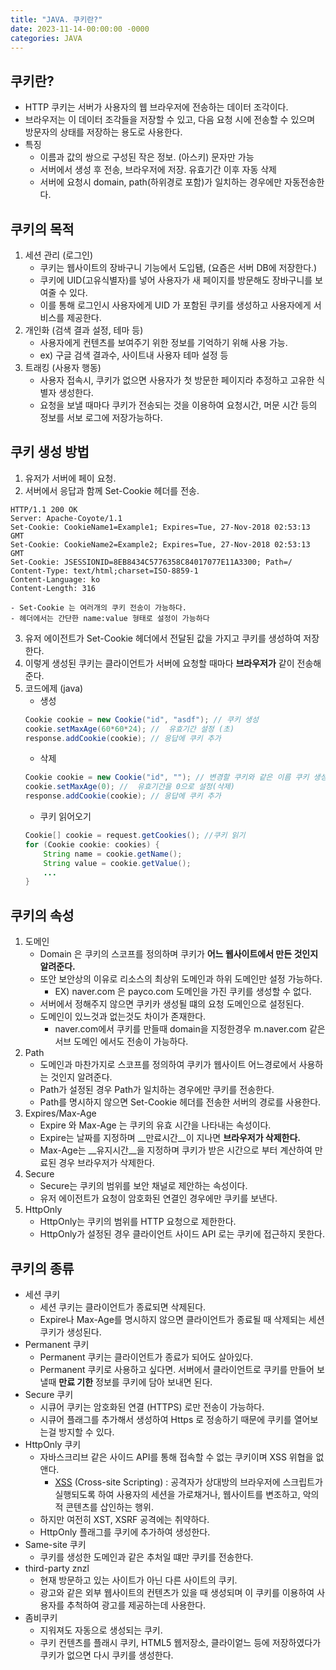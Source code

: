 ```yaml
---
title: "JAVA. 쿠키란?"
date: 2023-11-14-00:00:00 -0000
categories: JAVA
---
```


## 쿠키란?
- HTTP 쿠키는 서버가 사용자의 웹 브라우저에 전송하는 데이터 조각이다.
- 브라우저는 이 데이터 조각들을 저장할 수 있고, 다음 요청 시에 전송할 수 있으며 방문자의 상태를 저장하는 용도로 사용한다. 
- 특징 
    - 이름과 값의 쌍으로 구성된 작은 정보. (아스키) 문자만 가능 
    - 서버에서 생성 후 전송, 브라우저에 저장. 유효기간 이후 자동 삭제
    - 서버에 요청시 domain, path(하위경로 포함)가 일치하는 경우에만 자동전송한다.

## 쿠키의 목적
1. 세션 관리 (로그인)
    - 쿠키는 웹사이트의 장바구니 기능에서 도입됌, (요즘은 서버 DB에 저장한다.)
    - 쿠키에 UID(고유식별자)를 넣어 사용자가 새 페이지를 방문해도 장바구니를 보여줄 수 있다.
    - 이를 통해 로그인시 사용자에게 UID 가 포함된 쿠키를 생성하고 사용자에게 서비스를 제공한다.
2. 개인화 (검색 결과 설정, 테마 등)
    - 사용자에게 컨텐츠를 보여주기 위한 정보를 기억하기 위해 사용 가능.
    - ex) 구글 검색 결과수, 사이트내 사용자 테마 설정 등
3. 트래킹 (사용자 행동)
    - 사용자 접속시, 쿠키가 없으면 사용자가 첫 방문한 페이지라 추정하고 고유한 식별자 생성한다.
    - 요청을 보낼 때마다 쿠키가 전송되는 것을 이용하여 요청시간, 머문 시간 등의 정보를 서보 로그에 저장가능하다.

## 쿠키 생성 방법
1. 유저가 서버에 페이 요청.
2. 서버에서 응답과 함께 Set-Cookie 헤더를 전송.
```
HTTP/1.1 200 OK
Server: Apache-Coyote/1.1
Set-Cookie: CookieName1=Example1; Expires=Tue, 27-Nov-2018 02:53:13 GMT
Set-Cookie: CookieName2=Example2; Expires=Tue, 27-Nov-2018 02:53:13 GMT
Set-Cookie: JSESSIONID=8EB8434C5776358C84017077E11A3300; Path=/
Content-Type: text/html;charset=ISO-8859-1
Content-Language: ko
Content-Length: 316
```
    - Set-Cookie 는 여러개의 쿠키 전송이 가능하다.
    - 헤더에서는 간단한 name:value 형태로 설정이 가능하다
3. 유저 에이전트가 Set-Cookie 헤더에서 전달된 값을 가지고 쿠키를 생성하여 저장한다.
4. 이렇게 생성된 쿠키는 클라이언트가 서버에 요청할 때마다 __브라우저가__ 같이 전송해준다.
5. 코드에제 (java)
    - 생성
    ```java
    Cookie cookie = new Cookie("id", "asdf"); // 쿠키 생성
    cookie.setMaxAge(60*60*24); //  유효기간 설정 (초)
    response.addCookie(cookie); // 응답에 쿠키 추가
    ```
    - 삭제
    ```java
    Cookie cookie = new Cookie("id", ""); // 변경할 쿠키와 같은 이름 쿠키 생성
    cookie.setMaxAge(0); //  유효기간을 0으로 설정(삭제)
    response.addCookie(cookie); // 응답에 쿠키 추가
    ```
    - 쿠키 읽어오기
    ```java
    Cookie[] cookie = request.getCookies(); //쿠키 읽기
    for (Cookie cookie: cookies) {
        String name = cookie.getName();
        String value = cookie.getValue();
        ...
    }
    ```
## 쿠키의 속성
1. 도메인
    - Domain 은 쿠키의 스코프를 정의하며 쿠키가 __어느 웹사이트에서 만든 것인지 알려준다.__
    - 또안 보안상의 이유로 리소스의 최상위 도메인과 하위 도메인만 설정 가능하다.
        - EX) naver.com 은 payco.com 도메인을 가진 쿠키를 생성할 수 없다.
    - 서버에서 정해주지 않으면 쿠키카 생성될 떄의 요청 도메인으로 설정된다.
    - 도메인이 있느것과 없는것도 차이가 존재한다.
        - naver.com에서 쿠키를 만들때 domain을 지정한경우 m.naver.com 같은 서브 도메인 에서도 전송이 가능하다.
2. Path
    - 도메인과 마찬가지로 스코프를 정의하여 쿠키가 웹사이트 어느경로에서 사용하는 것인지 알려준다.
    - Path가 설정된 경우 Path가 일치하는 경우에만 쿠키를 전송한다.
    - Path를 명시하지 않으면 Set-Cookie 헤더를 전송한 서버의 경로를 사용한다.
3. Expires/Max-Age
    - Expire 와 Max-Age 는 쿠키의 유효 시간을 나타내는 속성이다.
    - Expire는 날짜를 지정하며 __만료시간__이 지나면 __브라우저가 삭제한다.__
    - Max-Age는 __유지시간__을 지정하며 쿠키가 받은 시간으로 부터 계산하여 만료된 경우 브라우저가 삭제한다.
4. Secure
    - Secure는 쿠키의 범위를 보안 채널로 제안하는 속성이다.
    - 유저 에이전트가 요청이 암호화된 연결인 경우에만 쿠키를 보낸다.
5. HttpOnly
    - HttpOnly는 쿠키의 범위를 HTTP 요청으로 제한한다.
    - HttpOnly가 설정된 경우 클라이언트 사이드 API 로는 쿠키에 접근하지 못한다.


## 쿠키의 종류
- 세션 쿠키
    - 세션 쿠키는 클라이언트가 종료되면 삭제된다.
    - Expire나 Max-Age를 명시하지 않으면 클라이언트가 종료될 때 삭제되는 세션 쿠키가 생성된다.
- Permanent 쿠키
    - Permanent 쿠키는 클라이언트가 종료가 되어도 살아있다.
    - Permanent 쿠키로 사용하고 싶다면. 서버에서 클라이언트로 쿠키를 만들어 보낼때 __만료 기한__ 정보를 쿠키에 담아 보내면 된다.
- Secure 쿠키
    - 시큐어 쿠키는 암호화된 연결 (HTTPS) 로만 전송이 가능하다.
    - 시큐어 플래그를 추가해서 생성하여 Https 로 정송하기 때문에 쿠키를 열어보는걸 방지할 수 있다.
- HttpOnly 쿠키
    - 자바스크리브 같은 사이드 API를 통해 접속할 수 없는 쿠키이며 XSS 위협을 없앤다.
        - [XSS](https://namu.wiki/w/XSS) (Cross-site Scripting) : 공격자가 상대방의 브라우저에 스크립트가 실행되도록 하여 사용자의 세션을 가로채거나, 웹사이트를 변조하고, 악의적 콘텐츠를 삽인하는 행위. 
    - 하지만 여전히 XST, XSRF 공격에는 취약하다.
    - HttpOnly 플래그를 쿠키에 추가하여 생성한다.
- Same-site 쿠키
    - 쿠키를 생성한 도메인과 같은 추처일 떄만 쿠키를 전송한다.
- third-party znzl
    - 현재 방문하고 있는 사이트가 아닌 다른 사이트의 쿠키.
    - 광고와 같은 외부 웹사이트의 컨텐츠가 있을 때 생성되며 이 쿠키를 이용하여 사용자를 추척하여 광고를 제공하는데 사용한다.
- 좀비쿠키 
    - 지워져도 자동으로 생성되는 쿠키.
    - 쿠키 컨텐츠를 플래시 쿠키, HTML5 웹저장소, 클라이엍느 등에 저장하였다가 쿠키가 없으면 다시 쿠키를 생성한다.

    

